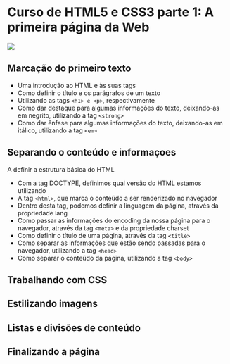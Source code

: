 # Curso de HTML5 e CSS3 parte 1: A primeira página da Web
![](https://www.alura.com.br/assets/api/share/curso-html5-css3-primeiros-passos.png)

## Marcação do primeiro texto
- Uma introdução ao HTML e às suas tags
- Como definir o título e os parágrafos de um texto
- Utilizando as tags ``<h1> e <p>``, respectivamente
- Como dar destaque para algumas informações do texto, deixando-as em negrito, utilizando a tag ``<strong>``
- Como dar ênfase para algumas informações do texto, deixando-as em itálico, utilizando a tag ``<em>``

## Separando o conteúdo e informaçoes
A definir a estrutura básica do HTML
- Com a tag DOCTYPE, definimos qual versão do HTML estamos utilizando
- A tag ``<html>``, que marca o conteúdo a ser renderizado no navegador
- Dentro desta tag, podemos definir a linguagem da página, através da propriedade lang
- Como passar as informações do encoding da nossa página para o navegador, através da tag ``<meta>`` e da propriedade charset
- Como definir o título de uma página, através da tag ``<title>``
- Como separar as informações que estão sendo passadas para o navegador, utilizando a tag ``<head>``
- Como separar o conteúdo da página, utilizando a tag ``<body>``

## Trabalhando com CSS

## Estilizando imagens

## Listas e divisões de conteúdo

## Finalizando a página

